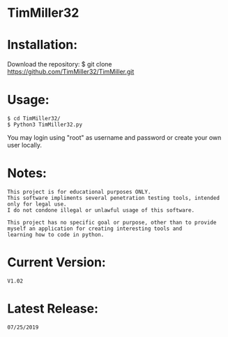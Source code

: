 # TimMiller32
# Installation:

Download the repository:
	$ git clone https://github.com/TimMiller32/TimMiller.git


# Usage:
    $ cd TimMiller32/
    $ Python3 TimMiller32.py
    
You may login using "root" as username and password or create your own user locally.



# Notes:
	This project is for educational purposes ONLY. 
	This software impliments several penetration testing tools, intended only for legal use. 
	I do not condone illegal or unlawful usage of this software.
	
	This project has no specific goal or purpose, other than to provide myself an application for creating interesting tools and 
	learning how to code in python.


# Current Version:
	V1.02
# Latest Release:
	07/25/2019

